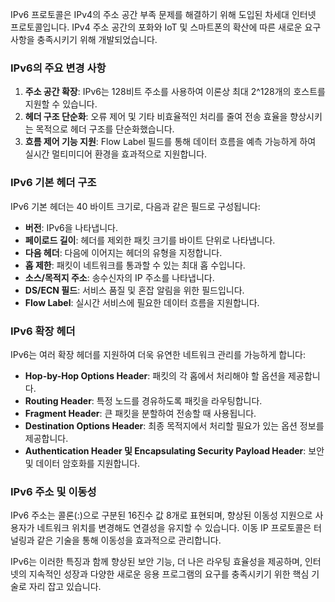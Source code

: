 IPv6 프로토콜은 IPv4의 주소 공간 부족 문제를 해결하기 위해 도입된 차세대 인터넷 프로토콜입니다. IPv4 주소 공간의 포화와 IoT 및 스마트폰의 확산에 따른 새로운 요구 사항을 충족시키기 위해 개발되었습니다.
### IPv6의 주요 변경 사항
1. **주소 공간 확장**: IPv6는 128비트 주소를 사용하여 이론상 최대 2^128개의 호스트를 지원할 수 있습니다.
2. **헤더 구조 단순화**: 오류 제어 및 기타 비효율적인 처리를 줄여 전송 효율을 향상시키는 목적으로 헤더 구조를 단순화했습니다.
3. **흐름 제어 기능 지원**: Flow Label 필드를 통해 데이터 흐름을 예측 가능하게 하여 실시간 멀티미디어 환경을 효과적으로 지원합니다.

### IPv6 기본 헤더 구조
IPv6 기본 헤더는 40 바이트 크기로, 다음과 같은 필드로 구성됩니다:
- **버전**: IPv6을 나타냅니다.
- **페이로드 길이**: 헤더를 제외한 패킷 크기를 바이트 단위로 나타냅니다.
- **다음 헤더**: 다음에 이어지는 헤더의 유형을 지정합니다.
- **홉 제한**: 패킷이 네트워크를 통과할 수 있는 최대 홉 수입니다.
- **소스/목적지 주소**: 송수신자의 IP 주소를 나타냅니다.
- **DS/ECN 필드**: 서비스 품질 및 혼잡 알림을 위한 필드입니다.
- **Flow Label**: 실시간 서비스에 필요한 데이터 흐름을 지원합니다.

### IPv6 확장 헤더
IPv6는 여러 확장 헤더를 지원하여 더욱 유연한 네트워크 관리를 가능하게 합니다:
- **Hop-by-Hop Options Header**: 패킷의 각 홉에서 처리해야 할 옵션을 제공합니다.
- **Routing Header**: 특정 노드를 경유하도록 패킷을 라우팅합니다.
- **Fragment Header**: 큰 패킷을 분할하여 전송할 때 사용됩니다.
- **Destination Options Header**: 최종 목적지에서 처리할 필요가 있는 옵션 정보를 제공합니다.
- **Authentication Header 및 Encapsulating Security Payload Header**: 보안 및 데이터 암호화를 지원합니다.

### IPv6 주소 및 이동성
IPv6 주소는 콜론(:)으로 구분된 16진수 값 8개로 표현되며, 향상된 이동성 지원으로 사용자가 네트워크 위치를 변경해도 연결성을 유지할 수 있습니다. 이동 IP 프로토콜은 터널링과 같은 기술을 통해 이동성을 효과적으로 관리합니다.

IPv6는 이러한 특징과 함께 향상된 보안 기능, 더 나은 라우팅 효율성을 제공하며, 인터넷의 지속적인 성장과 다양한 새로운 응용 프로그램의 요구를 충족시키기 위한 핵심 기술로 자리 잡고 있습니다.